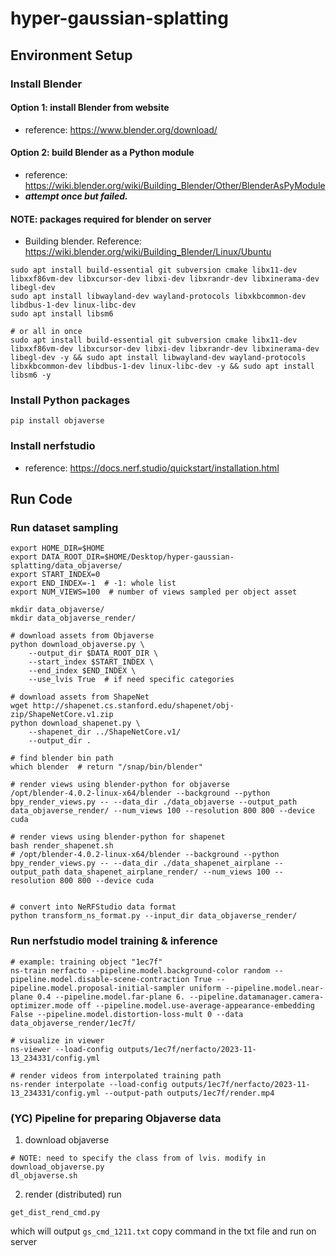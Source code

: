 # hyper-gaussian-splatting

## Environment Setup

### Install Blender

#### Option 1: install Blender from website
- reference: https://www.blender.org/download/

#### Option 2: build Blender as a Python module 
- reference: https://wiki.blender.org/wiki/Building_Blender/Other/BlenderAsPyModule
- ***attempt once but failed.***

#### NOTE: packages required for blender on server
- Building blender. Reference: https://wiki.blender.org/wiki/Building_Blender/Linux/Ubuntu
```
sudo apt install build-essential git subversion cmake libx11-dev libxxf86vm-dev libxcursor-dev libxi-dev libxrandr-dev libxinerama-dev libegl-dev
sudo apt install libwayland-dev wayland-protocols libxkbcommon-dev libdbus-1-dev linux-libc-dev
sudo apt install libsm6

# or all in once
sudo apt install build-essential git subversion cmake libx11-dev libxxf86vm-dev libxcursor-dev libxi-dev libxrandr-dev libxinerama-dev libegl-dev -y && sudo apt install libwayland-dev wayland-protocols libxkbcommon-dev libdbus-1-dev linux-libc-dev -y && sudo apt install libsm6 -y
```

### Install Python packages
```
pip install objaverse
```
### Install nerfstudio
- reference: https://docs.nerf.studio/quickstart/installation.html

## Run Code

### Run dataset sampling
```
export HOME_DIR=$HOME
export DATA_ROOT_DIR=$HOME/Desktop/hyper-gaussian-splatting/data_objaverse/
export START_INDEX=0
export END_INDEX=-1  # -1: whole list
export NUM_VIEWS=100  # number of views sampled per object asset

mkdir data_objaverse/
mkdir data_objaverse_render/

# download assets from Objaverse
python download_objaverse.py \
    --output_dir $DATA_ROOT_DIR \
    --start_index $START_INDEX \
    --end_index $END_INDEX \
    --use_lvis True  # if need specific categories

# download assets from ShapeNet
wget http://shapenet.cs.stanford.edu/shapenet/obj-zip/ShapeNetCore.v1.zip
python download_shapenet.py \
    --shapenet_dir ../ShapeNetCore.v1/
    --output_dir .

# find blender bin path
which blender  # return "/snap/bin/blender"

# render views using blender-python for objaverse
/opt/blender-4.0.2-linux-x64/blender --background --python bpy_render_views.py -- --data_dir ./data_objaverse --output_path data_objaverse_render/ --num_views 100 --resolution 800 800 --device cuda

# render views using blender-python for shapenet
bash render_shapenet.sh
# /opt/blender-4.0.2-linux-x64/blender --background --python bpy_render_views.py -- --data_dir ./data_shapenet_airplane --output_path data_shapenet_airplane_render/ --num_views 100 --resolution 800 800 --device cuda


# convert into NeRFStudio data format
python transform_ns_format.py --input_dir data_objaverse_render/
```

### Run nerfstudio model training & inference
```
# example: training object "1ec7f"
ns-train nerfacto --pipeline.model.background-color random --pipeline.model.disable-scene-contraction True --pipeline.model.proposal-initial-sampler uniform --pipeline.model.near-plane 0.4 --pipeline.model.far-plane 6. --pipeline.datamanager.camera-optimizer.mode off --pipeline.model.use-average-appearance-embedding False --pipeline.model.distortion-loss-mult 0 --data data_objaverse_render/1ec7f/

# visualize in viewer
ns-viewer --load-config outputs/1ec7f/nerfacto/2023-11-13_234331/config.yml

# render videos from interpolated training path
ns-render interpolate --load-config outputs/1ec7f/nerfacto/2023-11-13_234331/config.yml --output-path outputs/1ec7f/render.mp4
```

### (YC) Pipeline for preparing Objaverse data
1. download objaverse
```
# NOTE: need to specify the class from of lvis. modify in download_objaverse.py
dl_objaverse.sh
```

2. render (distributed)
run
```
get_dist_rend_cmd.py
```
which will output `gs_cmd_1211.txt`
copy command in the txt file and run on server